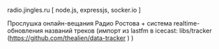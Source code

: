 radio.jingles.ru
[ node.js, expressjs, socker.io ]

Прослушка онлайн-вещания Радио Ростова + система realtime-обновления названий треков (импорт из lastfm в icecast: libs/tracker  (https://github.com/thealien/data-tracker ) )

